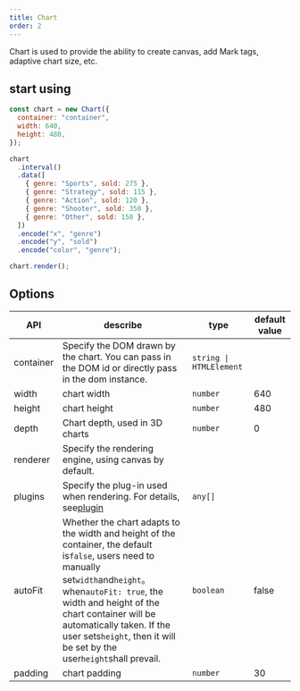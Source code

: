 ```yaml
---
title: Chart
order: 2
---
```


Chart is used to provide the ability to create canvas, add Mark tags, adaptive chart size, etc.

## start using

```js
const chart = new Chart({
  container: "container",
  width: 640,
  height: 480,
});

chart
  .interval()
  .data([
    { genre: "Sports", sold: 275 },
    { genre: "Strategy", sold: 115 },
    { genre: "Action", sold: 120 },
    { genre: "Shooter", sold: 350 },
    { genre: "Other", sold: 150 },
  ])
  .encode("x", "genre")
  .encode("y", "sold")
  .encode("color", "genre");

chart.render();
```

## Options

| API       | describe                                                                                                                                                                                                                                                                                                                  | type                    | default value |
| --------- | ------------------------------------------------------------------------------------------------------------------------------------------------------------------------------------------------------------------------------------------------------------------------------------------------------------------------- | ----------------------- | ------------- |
| container | Specify the DOM drawn by the chart. You can pass in the DOM id or directly pass in the dom instance.                                                                                                                                                                                                                      | `string \| HTMLElement` |               |
| width     | chart width                                                                                                                                                                                                                                                                                                               | `number`                | 640           |
| height    | chart height                                                                                                                                                                                                                                                                                                              | `number`                | 480           |
| depth     | Chart depth, used in 3D charts                                                                                                                                                                                                                                                                                            | `number`                | 0             |
| renderer  | Specify the rendering engine, using canvas by default.                                                                                                                                                                                                                                                                    |                         |               |
| plugins   | Specify the plug-in used when rendering. For details, see[plugin](/api/plugin/rough)                                                                                                                                                                                                                                      | `any[]`                 |               |
| autoFit   | Whether the chart adapts to the width and height of the container, the default is`false`, users need to manually set`width`and`height`。<br/>when`autoFit: true`, the width and height of the chart container will be automatically taken. If the user sets`height`, then it will be set by the user`height`shall prevail. | `boolean`               | false         |
| padding   | chart padding                                                                                                                                                                                                                                                                                                             | `number`                | 30            |
